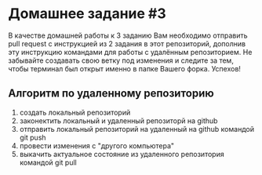 # Домашнее задание #3

В качестве домашней работы к 3 заданию Вам необходимо отправить pull request с инструкцией из 2 задания в этот репозиторий, дополнив эту инструкцию командами для работы с удалённым репозиторием. Не забывайте создавать свою ветку под изменения и следите за тем, чтобы терминал был открыт именно в папке Вашего форка. Успехов!

## Алгоритм по удаленному репозиторию
1. создать локальный репозиторий
2. законектить локальный и удаленный репозиторй на github
3. отправить локальный репозиторий на удаленный на github командой git push 
4. провести изменения с "другого компьютера"
5. выкачить актуальное состояние из удаленного репозитория командой git pull